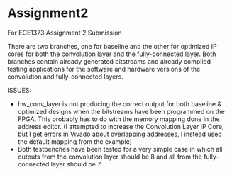 # Assignment2
For ECE1373 Assignment 2 Submission

There are two branches, one for baseline and the other for optimized IP cores for both the convolution layer and the fully-connected layer.
Both branches contain already generated bitstreams and already compiled testing applications for the software and hardware versions of the convolution and fully-connected layers.

ISSUES:
- hw_conv_layer is not producing the correct output for both baseline & optimized designs when the bitstreams have been programmed on the FPGA. This probably has to do with the memory mapping done in the address editor. (I attempted to increase the Convolution Layer IP Core, but I get errors in Vivado about overlapping addresses, I instead used the default mapping from the example)
- Both testbenches have been tested for a very simple case in which all outputs from the convolution layer should be 8 and all from the fully-connected layer should be 7.
